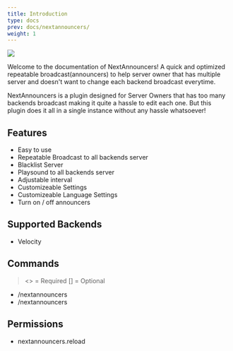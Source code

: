 ```yaml
---
title: Introduction
type: docs
prev: docs/nextannouncers/
weight: 1
---
```


![](image.png)

Welcome to the documentation of NextAnnouncers!
A quick and optimized repeatable broadcast(announcers) to help server owner that has multiple server and doesn't want to change each backend broadcast everytime.

NextAnnouncers is a plugin designed for Server Owners that has too many backends broadcast making it quite a hassle to edit each one. But this plugin does it all in a single instance without any hassle whatsoever!

## Features
- Easy to use
- Repeatable Broadcast to all backends server
- Blacklist Server
- Playsound to all backends server
- Adjustable interval
- Customizeable Settings
- Customizeable Language Settings
- Turn on / off announcers

## Supported Backends
- Velocity

## Commands
> <> = Required [] = Optional

- /nextannouncers
- /nextannouncers <reload>

## Permissions
- nextannouncers.reload